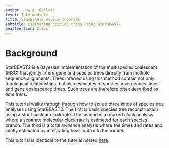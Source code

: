 ```yaml
---
author: Huw A. Ogilvie
level: Intermediate
title: StarBEAST2 v1.0.0 tutorial
subtitle: Estimating species trees using StarBEAST2
beastversion: 2.7.x
---
```



# Background

StarBEAST2 is a Bayesian implementation of the multispecies coalescent (MSC)
that jointly infers gene and species trees directly from multiple sequence alignments.
Trees inferred using this method contain not only topological relationships, but
also estimates of species divergences times and gene coalescence times. Such trees
are therefore often described as _time trees_.

This tutorial walks through through how to set up three kinds of species
tree analyses using StarBEAST2. The first is basic species tree reconstruction using
a strict nuclear clock rate.  The second is a relaxed clock analysis where a separate
molecular clock rate is estimated for each species branch. The third is a
_total evidence_ analysis where the times and rates and jointly estimated by integrating
fossil data into the model.

This tutorial is identical to the tutorial hosted [here](https://github.com/genomescale/starbeast2/releases/tag/v1.0.0).